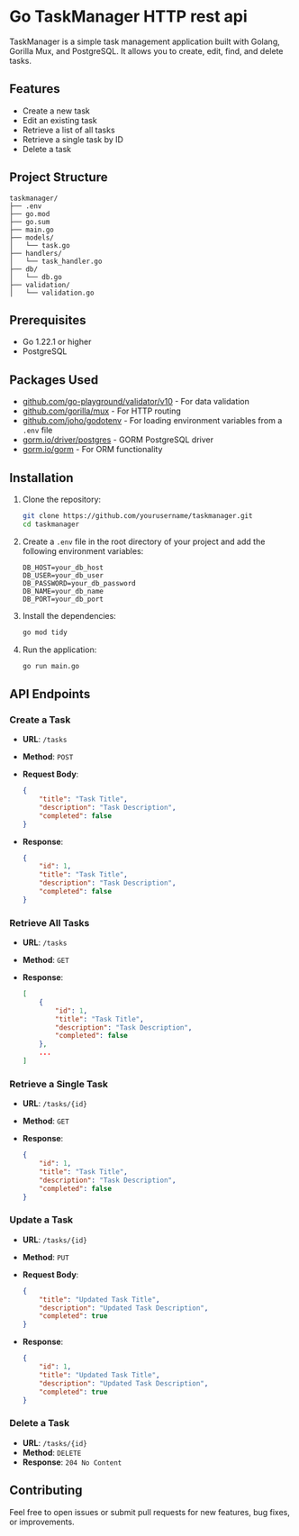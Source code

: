 
# Go TaskManager HTTP rest api

TaskManager is a simple task management application built with Golang, Gorilla Mux, and PostgreSQL. It allows you to create, edit, find, and delete tasks.

## Features

- Create a new task
- Edit an existing task
- Retrieve a list of all tasks
- Retrieve a single task by ID
- Delete a task

## Project Structure

```
taskmanager/
├── .env
├── go.mod
├── go.sum
├── main.go
├── models/
│   └── task.go
├── handlers/
│   └── task_handler.go
├── db/
│   └── db.go
├── validation/
│   └── validation.go
```

## Prerequisites

- Go 1.22.1 or higher
- PostgreSQL

## Packages Used

- [github.com/go-playground/validator/v10](https://github.com/go-playground/validator) - For data validation
- [github.com/gorilla/mux](https://github.com/gorilla/mux) - For HTTP routing
- [github.com/joho/godotenv](https://github.com/joho/godotenv) - For loading environment variables from a `.env` file
- [gorm.io/driver/postgres](https://github.com/go-gorm/postgres) - GORM PostgreSQL driver
- [gorm.io/gorm](https://github.com/go-gorm/gorm) - For ORM functionality

## Installation

1. Clone the repository:

    ```sh
    git clone https://github.com/yourusername/taskmanager.git
    cd taskmanager
    ```

2. Create a `.env` file in the root directory of your project and add the following environment variables:

    ```env
    DB_HOST=your_db_host
    DB_USER=your_db_user
    DB_PASSWORD=your_db_password
    DB_NAME=your_db_name
    DB_PORT=your_db_port
    ```

3. Install the dependencies:

    ```sh
    go mod tidy
    ```

4. Run the application:

    ```sh
    go run main.go
    ```

## API Endpoints

### Create a Task

- **URL**: `/tasks`
- **Method**: `POST`
- **Request Body**:

    ```json
    {
        "title": "Task Title",
        "description": "Task Description",
        "completed": false
    }
    ```

- **Response**:

    ```json
    {
        "id": 1,
        "title": "Task Title",
        "description": "Task Description",
        "completed": false
    }
    ```

### Retrieve All Tasks

- **URL**: `/tasks`
- **Method**: `GET`
- **Response**:

    ```json
    [
        {
            "id": 1,
            "title": "Task Title",
            "description": "Task Description",
            "completed": false
        },
        ...
    ]
    ```

### Retrieve a Single Task

- **URL**: `/tasks/{id}`
- **Method**: `GET`
- **Response**:

    ```json
    {
        "id": 1,
        "title": "Task Title",
        "description": "Task Description",
        "completed": false
    }
    ```

### Update a Task

- **URL**: `/tasks/{id}`
- **Method**: `PUT`
- **Request Body**:

    ```json
    {
        "title": "Updated Task Title",
        "description": "Updated Task Description",
        "completed": true
    }
    ```

- **Response**:

    ```json
    {
        "id": 1,
        "title": "Updated Task Title",
        "description": "Updated Task Description",
        "completed": true
    }
    ```

### Delete a Task

- **URL**: `/tasks/{id}`
- **Method**: `DELETE`
- **Response**: `204 No Content`

## Contributing

Feel free to open issues or submit pull requests for new features, bug fixes, or improvements.